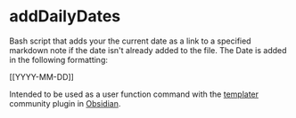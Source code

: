 # addDailyDates
Bash script that adds your the current date as a link to a specified markdown note if the date isn't already added to the file. The Date is added in the following formatting: 

[[YYYY-MM-DD]] 

Intended to be used as a user function command with the [templater](https://silentvoid13.github.io/Templater/) community plugin in [Obsidian](obsidian.md).
